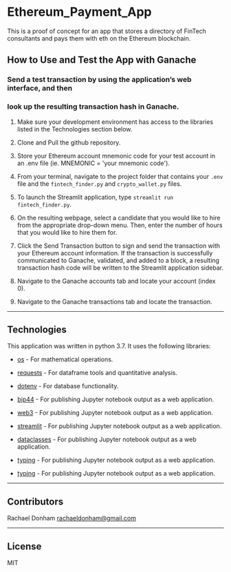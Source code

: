 # Ethereum_Payment_App
This is a proof of concept for an app that stores a directory of FinTech consultants and pays them with eth on the Ethereum blockchain.

## How to Use and Test the App with Ganache

### Send a test transaction by using the application’s web interface, and then
### look up the resulting transaction hash in Ganache.

1. Make sure your development environment has access to the libraries listed in the Technologies section below.
2. Clone and Pull the github repository.
3. Store your Ethereum account mnemonic code for your test account in an .env file (ie. MNEMONIC = 'your mnemonic code').
4. From your terminal, navigate to the project folder that contains your `.env` file and the `fintech_finder.py` and `crypto_wallet.py` files.
5. To launch the Streamlit application, type `streamlit run fintech_finder.py`.

6. On the resulting webpage, select a candidate that you would like to hire from the appropriate drop-down menu. Then, enter the number of hours that you would like to hire them for. 
7. Click the Send Transaction button to sign and send the transaction with your Ethereum account information. If the transaction is successfully communicated to Ganache, validated, and added to a block, a resulting transaction hash code will be written to the Streamlit application sidebar.

8. Navigate to the Ganache accounts tab and locate your account (index 0).
    

9. Navigate to the Ganache transactions tab and locate the transaction.

---

## Technologies

This application was written in python 3.7. It uses the following libraries:

* [os](https://github.com/numpy/numpy) - For mathematical operations.

* [requests](https://github.com/pandas-dev/pandas) - For dataframe tools and quantitative analysis.

* [dotenv](https://github.com/sqlalchemy/sqlalchemy) - For database functionality.

* [bip44](https://github.com/voila-dashboards) - For publishing Jupyter notebook output as a web application.

* [web3](https://github.com/voila-dashboards) - For publishing Jupyter notebook output as a web application.

* [streamlit](https://github.com/voila-dashboards) - For publishing Jupyter notebook output as a web application.

* [dataclasses](https://github.com/voila-dashboards) - For publishing Jupyter notebook output as a web application.

* [typing](https://github.com/voila-dashboards) - For publishing Jupyter notebook output as a web application.

* [typing](https://github.com/voila-dashboards) - For publishing Jupyter notebook output as a web application.

---

## Contributors

Rachael Donham
rachaeldonham@gmail.com

---

## License

MIT
    
